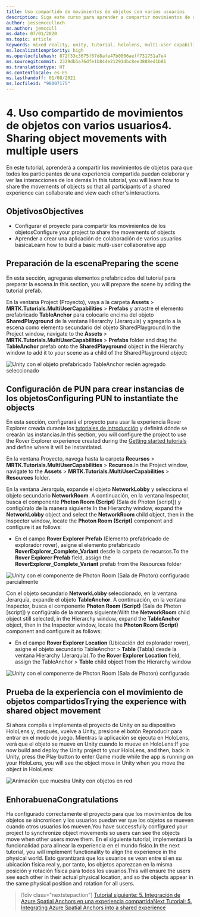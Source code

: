 ```yaml
---
title: Uso compartido de movimientos de objetos con varios usuarios
description: Siga este curso para aprender a compartir movimientos de objetos con varios usuarios en una aplicación de HoloLens 2.
author: jessemcculloch
ms.author: jemccull
ms.date: 07/01/2020
ms.topic: article
keywords: mixed reality, unity, tutorial, hololens, multi-user capabilities, Photon, MRTK, mixed reality toolkit, UWP, Azure spatial anchors
ms.localizationpriority: high
ms.openlocfilehash: 872f33c3675f67d8afe47b0006aeff731751a7e4
ms.sourcegitcommit: 2329db5a76dfe1b844e21291dbc8ee3888ed1b81
ms.translationtype: HT
ms.contentlocale: es-ES
ms.lasthandoff: 01/08/2021
ms.locfileid: "98007175"
---
```

# <a name="4-sharing-object-movements-with-multiple-users"></a><span data-ttu-id="f8e2f-104">4. Uso compartido de movimientos de objetos con varios usuarios</span><span class="sxs-lookup"><span data-stu-id="f8e2f-104">4. Sharing object movements with multiple users</span></span>

<span data-ttu-id="f8e2f-105">En este tutorial, aprenderá a compartir los movimientos de objetos para que todos los participantes de una experiencia compartida puedan colaborar y ver las interacciones de los demás.</span><span class="sxs-lookup"><span data-stu-id="f8e2f-105">In this tutorial, you will learn how to share the movements of objects so that all participants of a shared experience can collaborate and view each other's interactions.</span></span>

## <a name="objectives"></a><span data-ttu-id="f8e2f-106">Objetivos</span><span class="sxs-lookup"><span data-stu-id="f8e2f-106">Objectives</span></span>

* <span data-ttu-id="f8e2f-107">Configurar el proyecto para compartir los movimientos de los objetos</span><span class="sxs-lookup"><span data-stu-id="f8e2f-107">Configure your project to share the movements of objects</span></span>
* <span data-ttu-id="f8e2f-108">Aprender a crear una aplicación de colaboración de varios usuarios básica</span><span class="sxs-lookup"><span data-stu-id="f8e2f-108">Learn how to build a basic multi-user collaborative app</span></span>

## <a name="preparing-the-scene"></a><span data-ttu-id="f8e2f-109">Preparación de la escena</span><span class="sxs-lookup"><span data-stu-id="f8e2f-109">Preparing the scene</span></span>

<span data-ttu-id="f8e2f-110">En esta sección, agregaras elementos prefabricados del tutorial para preparar la escena.</span><span class="sxs-lookup"><span data-stu-id="f8e2f-110">In this section, you will prepare the scene by adding the tutorial prefab.</span></span>

<span data-ttu-id="f8e2f-111">En la ventana Project (Proyecto), vaya a la carpeta **Assets** > **MRTK.Tutorials.MultiUserCapabilities** > **Prefabs** y arrastre el elemento prefabricado **TableAnchor** para colocarlo encima del objeto **SharedPlayground** de la ventana Hierarchy (Jerarquía) y agregarlo a la escena como elemento secundario del objeto SharedPlayground:</span><span class="sxs-lookup"><span data-stu-id="f8e2f-111">In the Project window, navigate to the **Assets** > **MRTK.Tutorials.MultiUserCapabilities** > **Prefabs** folder and drag the **TableAnchor** prefab onto the **SharedPlayground** object in the Hierarchy window to add it to your scene as a child of the SharedPlayground object:</span></span>

![Unity con el objeto prefabricado TableAnchor recién agregado seleccionado](images/mr-learning-sharing/sharing-04-section1-step1-1.png)

## <a name="configuring-pun-to-instantiate-the-objects"></a><span data-ttu-id="f8e2f-113">Configuración de PUN para crear instancias de los objetos</span><span class="sxs-lookup"><span data-stu-id="f8e2f-113">Configuring PUN to instantiate the objects</span></span>

<span data-ttu-id="f8e2f-114">En esta sección, configurará el proyecto para usar la experiencia Rover Explorer creada durante los [tutoriales de introducción](mr-learning-base-01.md) y definirá dónde se crearán las instancias.</span><span class="sxs-lookup"><span data-stu-id="f8e2f-114">In this section, you will configure the project to use the Rover Explorer experience created during the [Getting started tutorials](mr-learning-base-01.md) and define where it will be instantiated.</span></span>

<span data-ttu-id="f8e2f-115">En la ventana Proyecto, navega hasta la carpeta **Recursos** > **MRTK.Tutorials.MultiUserCapabilities** > **Recursos**.</span><span class="sxs-lookup"><span data-stu-id="f8e2f-115">In the Project window, navigate to the **Assets** > **MRTK.Tutorials.MultiUserCapabilities** > **Resources** folder.</span></span>

<span data-ttu-id="f8e2f-116">En la ventana Jerarquía, expande el objeto **NetworkLobby** y selecciona el objeto secundario **NetworkRoom**. A continuación, en la ventana Inspector, busca el componente **Photon Room (Script)** (Sala de Photon [script]) y configúralo de la manera siguiente:</span><span class="sxs-lookup"><span data-stu-id="f8e2f-116">In the Hierarchy window, expand the **NetworkLobby** object and select the **NetworkRoom** child object, then in the Inspector window, locate the **Photon Room (Script)** component and configure it as follows:</span></span>

* <span data-ttu-id="f8e2f-117">En el campo **Rover Explorer Prefab** (Elemento prefabricado de explorador rover), asigne el elemento prefabricado **RoverExplorer_Complete_Variant** desde la carpeta de recursos.</span><span class="sxs-lookup"><span data-stu-id="f8e2f-117">To the **Rover Explorer Prefab** field, assign the **RoverExplorer_Complete_Variant** prefab from the Resources folder</span></span>

![Unity con el componente de Photon Room (Sala de Photon) configurado parcialmente](images/mr-learning-sharing/sharing-04-section2-step1-1.png)

<span data-ttu-id="f8e2f-119">Con el objeto secundario **NetworkLobby** seleccionado, en la ventana Jerarquía, expande el objeto **TableAnchor**. A continuación, en la ventana Inspector, busca el componente **Photon Room (Script)** (Sala de Photon [script]) y configúralo de la manera siguiente:</span><span class="sxs-lookup"><span data-stu-id="f8e2f-119">With the **NetworkRoom** child object still selected, in the Hierarchy window, expand the **TableAnchor** object, then in the Inspector window, locate the **Photon Room (Script)** component and configure it as follows:</span></span>

* <span data-ttu-id="f8e2f-120">En el campo **Rover Explorer Location** (Ubicación del explorador rover), asigne el objeto secundario TableAnchor > **Table** (Tabla) desde la ventana Hierarchy (Jerarquía).</span><span class="sxs-lookup"><span data-stu-id="f8e2f-120">To the **Rover Explorer Location** field, assign the TableAnchor > **Table** child object from the Hierarchy window</span></span>

![Unity con el componente de Photon Room (Sala de Photon) configurado](images/mr-learning-sharing/sharing-04-section2-step1-2.png)

## <a name="trying-the-experience-with-shared-object-movement"></a><span data-ttu-id="f8e2f-122">Prueba de la experiencia con el movimiento de objetos compartidos</span><span class="sxs-lookup"><span data-stu-id="f8e2f-122">Trying the experience with shared object movement</span></span>

<span data-ttu-id="f8e2f-123">Si ahora compila e implementa el proyecto de Unity en su dispositivo HoloLens y, después, vuelve a Unity, presione el botón Reproducir para entrar en el modo de juego. Mientras la aplicación se ejecuta en HoloLens, verá que el objeto se mueve en Unity cuando lo mueve en HoloLens:</span><span class="sxs-lookup"><span data-stu-id="f8e2f-123">If you now build and deploy the Unity project to your HoloLens, and then, back in Unity, press the Play button to enter Game mode while the app is running on your HoloLens, you will see the object move in Unity when you move the object in HoloLens:</span></span>

![Animación que muestra Unity con objetos en red](images/mr-learning-sharing/sharing-04-section3-step1-1.gif)

## <a name="congratulations"></a><span data-ttu-id="f8e2f-125">Enhorabuena</span><span class="sxs-lookup"><span data-stu-id="f8e2f-125">Congratulations</span></span>

<span data-ttu-id="f8e2f-126">Ha configurado correctamente el proyecto para que los movimientos de los objetos se sincronicen y los usuarios puedan ver que los objetos se mueven cuando otros usuarios los mueven.</span><span class="sxs-lookup"><span data-stu-id="f8e2f-126">You have successfully configured your project to synchronize object movements so users can see the objects move when other users move them.</span></span> <span data-ttu-id="f8e2f-127">En el siguiente tutorial, implementará la funcionalidad para alinear la experiencia en el mundo físico.</span><span class="sxs-lookup"><span data-stu-id="f8e2f-127">In the next tutorial, you will implement functionality to align the experience in the physical world.</span></span> <span data-ttu-id="f8e2f-128">Esto garantizará que los usuarios se vean entre sí en su ubicación física real y, por tanto, los objetos aparezcan en la misma posición y rotación física para todos los usuarios.</span><span class="sxs-lookup"><span data-stu-id="f8e2f-128">This will ensure the users see each other in their actual physical location, and so the objects appear in the same physical position and rotation for all users.</span></span>

> [!div class="nextstepaction"]
> [<span data-ttu-id="f8e2f-129">Tutorial siguiente: 5. Integración de Azure Spatial Anchors en una experiencia compartida</span><span class="sxs-lookup"><span data-stu-id="f8e2f-129">Next Tutorial: 5. Integrating Azure Spatial Anchors into a shared experience</span></span>](mr-learning-sharing-05.md)
